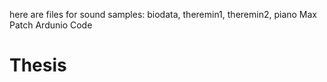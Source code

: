 here are files for sound samples: biodata, theremin1, theremin2, piano 
Max Patch
Ardunio Code
# Thesis
